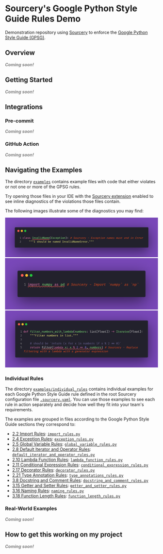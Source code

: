 # Sourcery's Google Python Style Guide Rules Demo

Demonstration repository using [Sourcery](https://sourcery.ai/) to enforce the [Google Python Style Guide (GPSG)](https://docs.sourcery.ai/Reference/Custom-Rules/gpsg/).

## Overview

<!-- 
	TODO: add this section, describing what exactly we want to achieve here, and why
	this is useful to our users.
-->
_**<span style="color:gray">Coming soon!</span>**_

## Getting Started

<!-- 
	TODO: add this section, describing how to clone this repository and get started in
	order to see Sourcery in action
-->
_**<span style="color:gray">Coming soon!</span>**_

## Integrations

### Pre-commit

<!-- TODO: add this section -->
_**<span style="color:gray">Coming soon!</span>**_

### GitHub Action

<!-- TODO: add this section -->
_**<span style="color:gray">Coming soon!</span>**_

## Navigating the Examples

The directory [`examples`](./examples) contains example files with code that either violates or not one or more of the GPSG rules.

Try opening those files in your IDE with the [Sourcery extension](https://docs.sourcery.ai/Guides/Getting-Started/#ides) enabled to see inline diagnostics of the violations those files contain.

The following images illustrate some of the diagnostics you may find:

![Exception rule example](./docs/images/exception-rules-example.png)
![Import rule example](./docs/images/import-rules-example.png)
![Lambda rule example](./docs/images/lambda-function-example.png)

<!-- TODO: add examples of running the CLI -->
<!-- TODO: to avoid noise, perhaps create a specific README in `examples` -->

### Individual Rules

The directory [`examples/individual_rules`](./examples/individual_rules) contains individual examples for each Google Python Style Guide rule defined in the root Sourcery configuration file [`.sourcery.yaml`](./.sourcery.yaml). You can use those examples to see each rule in action separately and decide how well they fit into your team's requirements.

The examples are grouped in files according to the Google Python Style Guide sections they correspond to:

* [2.2 Import Rules](https://docs.sourcery.ai/Reference/Custom-Rules/gpsg/#22-import-rules): [`import_rules.py`](./examples/individual_rules/import_rules.py)
* [2.4 Exception Rules](https://docs.sourcery.ai/Reference/Custom-Rules/gpsg/#24-exception-rules): [`exception_rules.py`](./examples/individual_rules/exception_rules.py)
* [2.5 Global Variable Rules](https://docs.sourcery.ai/Reference/Custom-Rules/gpsg/#25-global-variable-rules): [`global_variable_rules.py`](./examples/individual_rules/global_variable_rules.py)
* [2.8 Default Iterator and Operator Rules](https://docs.sourcery.ai/Reference/Custom-Rules/gpsg/#28-default-iterator-and-operator-rules): [`default_iterator_and_operator_rules.py`](./examples/individual_rules/default_iterator_and_operator_rules.py)
* [2.10 Lambda Function Rules](https://docs.sourcery.ai/Reference/Custom-Rules/gpsg/#210-lambda-function-rules): [`lambda_function_rules.py`](./examples/individual_rules/lambda_function_rules.py)
* [2.11 Conditional Expression Rules](https://docs.sourcery.ai/Reference/Custom-Rules/gpsg/#211-conditional-expression-rules): [`conditional_expression_rules.py`](./examples/individual_rules/conditional_expression_rules.py)
* [2.17 Decorator Rules](https://docs.sourcery.ai/Reference/Custom-Rules/gpsg/#217-decorator-rules): [`decorator_rules.py`](./examples/individual_rules/decorator_rules.py)
* [2.21 Type Annotation Rules](https://docs.sourcery.ai/Reference/Custom-Rules/gpsg/#221-type-annotation-rules): [`type_annotations_rules.py`](./examples/individual_rules/type_annotations_rules.py)
* [3.8 Docstring and Comment Rules](https://docs.sourcery.ai/Reference/Custom-Rules/gpsg/#38-docstring-and-comment-rules): [`docstring_and_comment_rules.py`](./examples/individual_rules/docstring_and_comment_rules.py)
* [3.15 Getter and Setter Rules](https://docs.sourcery.ai/Reference/Custom-Rules/gpsg/#315-getter-and-setter-rules): [`getter_and_setter_rules.py`](./examples/individual_rules/getter_and_setter_rules.py)
* [3.16 Naming Rules](https://docs.sourcery.ai/Reference/Custom-Rules/gpsg/#316-naming-rules): [`naming_rules.py`](./examples/individual_rules/naming_rules.py)
* [3.18 Function Length Rules](https://docs.sourcery.ai/Reference/Custom-Rules/gpsg/#318-function-length-rules): [`function_length_rules.py`](./examples/individual_rules/function_length_rules.py)

### Real-World Examples

<!-- TODO: add this section -->
_**<span style="color:gray">Coming soon!</span>**_


## How to get this working on my project

<!-- TODO: add this section -->
_**<span style="color:gray">Coming soon!</span>**_
